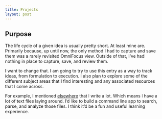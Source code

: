 ```yaml
---
title: Projects
layout: post
---
```


## Purpose

The life cycle of a given idea is usually pretty short.  At least mine are.  Primarily because, up until now, the only method I had to capture and save them was a rarely revisited OmniFocus view.  Outside of that, I've had nothing in place to capture, save, and review them.

I want to change that.  I am going to try to use this entry as a way to track ideas, from formulation to execution.  I also plan to explore some of the different subject areas that I find interesting and any associated resources that I come across.

For example, I mentioned [elsewhere](http://travisingram.github.io/2014-07-23-initial-commit.html) that I write a lot.  Which means I have a lot of text files laying around.  I’d like to build a command line app to search, parse, and analyze those files.  I think it’d be a fun and useful learning experience.